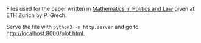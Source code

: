 Files used for the paper written in [Mathematics in Politics and Law](http://www.vvz.ethz.ch/lerneinheitPre.do?semkez=2017W&lerneinheitId=118479&lang=en) given at ETH Zurich by P. Grech.

Serve the file with `python3 -m http.server` and go to [http://localhost:8000/plot.html](http://localhost:8000/plot.html).
